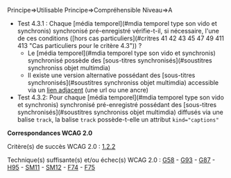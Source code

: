 Principe=>Utilisable
Principe=>Compréhensible
Niveau=>A

*   Test 4.3.1 : Chaque [média temporel](#mdia temporel type son vido et synchronis) synchronisé pré-enregistré vérifie-t-il, si nécessaire, l'une de ces conditions ([hors cas particuliers](#critres 41  42  43  45  47  49  411  413 "Cas particuliers pour le critère 4.3")) ?
    *   Le [média temporel](#mdia temporel type son vido et synchronis) synchronisé possède des [sous-titres synchronisés](#soustitres synchroniss objet multimdia)
    *   Il existe une version alternative possédant des [sous-titres synchronisés](#soustitres synchroniss objet multimdia) accessible via un [lien adjacent](#lien) (une url ou une ancre)
*   Test 4.3.2: Pour chaque [média temporel](#mdia temporel type son vido et synchronis) synchronisé pré-enregistré possédant des [sous-titres synchronisés](#soustitres synchroniss objet multimdia) diffusés via une balise `track`, la balise `track` possède-t-elle un attribut `kind="captions"`

**Correspondances WCAG 2.0**

Critère(s) de succès WCAG 2.0 : [1.2.2](http://www.w3.org/Translations/WCAG20-fr/#media-equiv-captions)

Technique(s) suffisante(s) et/ou échec(s) WCAG 2.0 : [G58](http://www.w3.org/TR/WCAG-TECHS/G58.html) - [G93](http://www.w3.org/TR/WCAG-TECHS/G93.html) - [G87](http://www.w3.org/TR/WCAG-TECHS/G87.html) - [H95](http://www.w3.org/TR/WCAG-TECHS/H95.html) - [SM11](http://www.w3.org/TR/WCAG-TECHS/SM11.html) - [SM12](http://www.w3.org/TR/WCAG-TECHS/SM12.html) - [F74](http://www.w3.org/TR/WCAG-TECHS/F74.html) - [F75](http://www.w3.org/TR/WCAG-TECHS/F75.html)

